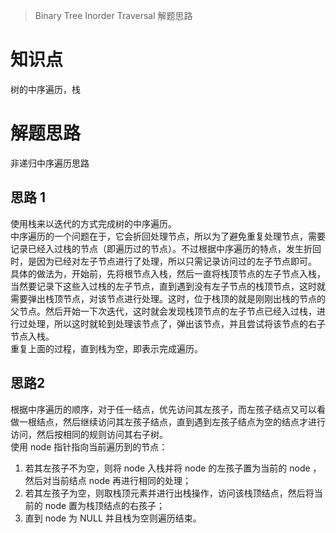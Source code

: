 > Binary Tree Inorder Traversal 解题思路

# 知识点
树的中序遍历，栈

# 解题思路
非递归中序遍历思路

## 思路 1
使用栈来以迭代的方式完成树的中序遍历。  
中序遍历的一个问题在于，它会折回处理节点，所以为了避免重复处理节点，需要记录已经入过栈的节点（即遍历过的节点）。不过根据中序遍历的特点，发生折回时，是因为已经对左子节点进行了处理，所以只需记录访问过的左子节点即可。  
具体的做法为，开始前，先将根节点入栈，然后一直将栈顶节点的左子节点入栈，当然要记录下这些入过栈的左子节点，直到遇到没有左子节点的栈顶节点，这时就需要弹出栈顶节点，对该节点进行处理。这时，位于栈顶的就是刚刚出栈的节点的父节点。然后开始一下次迭代，这时就会发现栈顶节点的左子节点已经入过栈，进行过处理，所以这时就轮到处理该节点了，弹出该节点，并且尝试将该节点的右子节点入栈。  
重复上面的过程，直到栈为空，即表示完成遍历。

## 思路2
根据中序遍历的顺序，对于任一结点，优先访问其左孩子，而左孩子结点又可以看做一根结点，然后继续访问其左孩子结点，直到遇到左孩子结点为空的结点才进行访问，然后按相同的规则访问其右子树。  
使用 node 指针指向当前遍历到的节点：
1. 若其左孩子不为空，则将 node 入栈并将 node 的左孩子置为当前的 node ，然后对当前结点 node 再进行相同的处理；
2. 若其左孩子为空，则取栈顶元素并进行出栈操作，访问该栈顶结点，然后将当前的 node 置为栈顶结点的右孩子；
3. 直到 node 为 NULL 并且栈为空则遍历结束。